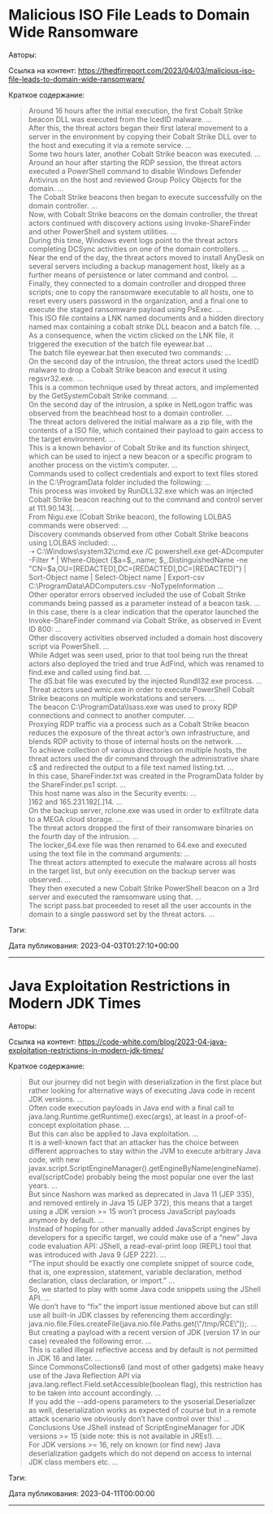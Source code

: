 # Malicious ISO File Leads to Domain Wide Ransomware

Авторы: 


Ссылка на контент: 
https://thedfirreport.com/2023/04/03/malicious-iso-file-leads-to-domain-wide-ransomware/

Краткое содержание: 

<blockquote>
Around 16 hours after the initial execution, the first Cobalt Strike beacon DLL was executed from the IcedID malware.   ...   <br>After this, the threat actors began their first lateral movement to a server in the environment by copying their Cobalt Strike DLL over to the host and executing it via a remote service.   ...   <br>Some two hours later, another Cobalt Strike beacon was executed.   ...   <br>Around an hour after starting the RDP session, the threat actors executed a PowerShell command to disable Windows Defender Antivirus on the host and reviewed Group Policy Objects for the domain.   ...   <br>The Cobalt Strike beacons then began to execute successfully on the domain controller.   ...   <br>Now, with Cobalt Strike beacons on the domain controller, the threat actors continued with discovery actions using Invoke-ShareFinder and other PowerShell and system utilities.   ...   <br>During this time, Windows event logs point to the threat actors completing DCSync activities on one of the domain controllers.   ...   <br>Near the end of the day, the threat actors moved to install AnyDesk on several servers including a backup management host, likely as a further means of persistence or later command and control.   ...   <br>Finally, they connected to a domain controller and dropped three scripts; one to copy the ransomware executable to all hosts, one to reset every users password in the organization, and a final one to execute the staged ransomware payload using PsExec.   ...   <br>This ISO file contains a LNK named documents and a hidden directory named max containing a cobalt strike DLL beacon and a batch file.   ...   <br>As a consequence, when the victim clicked on the LNK file, it triggered the execution of the batch file eyewear.bat   ...   <br>The batch file eyewear.bat then executed two commands:   ...   <br>On the second day of the intrusion, the threat actors used the IcedID malware to drop a Cobalt Strike beacon and execut it using regsvr32.exe.   ...   <br>This is a common technique used by threat actors, and implemented by the GetSystemCobalt Strike command.   ...   <br>On the second day of the intrusion, a spike in NetLogon traffic was observed from the beachhead host to a domain controller.   ...   <br>The threat actors delivered the initial malware as a zip file, with the contents of a ISO file, which contained their payload to gain access to the target environment.   ...   <br>This is a known behavior of Cobalt Strike and its function shinject, which can be used to inject a new beacon or a specific program to another process on the victim’s computer.   ...   <br>Commands used to collect credentials and export to text files stored in the C:\ProgramData folder included the following:   ...   <br>This process was invoked by RunDLL32.exe which was an injected Cobalt Strike beacon reaching out to the command and control server at 111.90.143[.   ...   <br>From Nigu.exe (Cobalt Strike beacon), the following LOLBAS commands were observed:   ...   <br>Discovery commands observed from other Cobalt Strike beacons using LOLBAS included:   ...   <br>➝ C:\Windows\system32\cmd.exe /C powershell.exe get-ADcomputer -Filter * | Where-Object {$a=$_.name; $_.DistinguishedName -ne "CN=$a,OU=[REDACTED],DC=[REDACTED],DC=[REDACTED]"} | Sort-Object name | Select-Object name | Export-csv C:\ProgramData\ADComputers.csv -NoTypeInformation   ...   <br>Other operator errors observed included the use of Cobalt Strike commands being passed as a parameter instead of a beacon task.   ...   <br>In this case, there is a clear indication that the operator launched the Invoke-ShareFinder command via Cobalt Strike, as observed in Event ID 800:   ...   <br>Other discovery activities observed included a domain host discovery script via PowerShell.   ...   <br>While Adget was seen used, prior to that tool being run the threat actors also deployed the tried and true AdFind, which was renamed to find.exe and called using find.bat.   ...   <br>The dS.bat file was executed by the injected Rundll32.exe process.   ...   <br>Threat actors used wmic.exe in order to execute PowerShell Cobalt Strike beacons on multiple workstations and servers.   ...   <br>The beacon C:\ProgramData\lsass.exe was used to proxy RDP connections and connect to another computer.   ...   <br>Proxying RDP traffic via a process such as a Cobalt Strike beacon reduces the exposure of the threat actor’s own infrastructure, and blends RDP activity to those of internal hosts on the network.   ...   <br>To achieve collection of various directories on multiple hosts, the threat actors used the dir command through the administrative share c$ and redirected the output to a file text named listing.txt.   ...   <br>In this case, ShareFinder.txt was created in the ProgramData folder by the ShareFinder.ps1 script.   ...   <br>This host name was also in the Security events:   ...   <br>]162 and 165.231.182[.]14.   ...   <br>On the backup server, rclone.exe was used in order to exfiltrate data to a MEGA cloud storage.   ...   <br>The threat actors dropped the first of their ransomware binaries on the fourth day of the intrusion.   ...   <br>The locker_64.exe file was then renamed to 64.exe and executed using the text file in the command arguments:   ...   <br>The threat actors attempted to execute the malware across all hosts in the target list, but only execution on the backup server was observed.   ...   <br>They then executed a new Cobalt Strike PowerShell beacon on a 3rd server and executed the ramsomware using that.   ...   <br>The script pass.bat proceeded to reset all the user accounts in the domain to a single password set by the threat actors.   ...   
</blockquote>

Тэги: 


Дата публикования: 
2023-04-03T01:27:10+00:00

---

# Java Exploitation Restrictions in Modern JDK Times

Авторы: 


Ссылка на контент: 
https://code-white.com/blog/2023-04-java-exploitation-restrictions-in-modern-jdk-times/

Краткое содержание: 

<blockquote>
But our journey did not begin with deserialization in the first place but rather looking for alternative ways of executing Java code in recent JDK versions.   ...   <br>Often code execution payloads in Java end with a final call to java.lang.Runtime.getRuntime().exec(args), at least in a proof-of-concept exploitation phase.   ...   <br>But this can also be applied to Java exploitation.   ...   <br>It is a well-known fact that an attacker has the choice between different approaches to stay within the JVM to execute arbitrary Java code, with new javax.script.ScriptEngineManager().getEngineByName(engineName).eval(scriptCode) probably being the most popular one over the last years.   ...   <br>But since Nashorn was marked as deprecated in Java 11 (JEP 335), and removed entirely in Java 15 (JEP 372), this means that a target using a JDK version >= 15 won’t process JavaScript payloads anymore by default.   ...   <br>Instead of hoping for other manually added JavaScript engines by developers for a specific target, we could make use of a “new” Java code evaluation API: JShell, a read-eval-print loop (REPL) tool that was introduced with Java 9 (JEP 222).   ...   <br>“The input should be exactly one complete snippet of source code, that is, one expression, statement, variable declaration, method declaration, class declaration, or import.”   ...   <br>So, we started to play with some Java code snippets using the JShell API.   ...   <br>We don’t have to “fix” the import issue mentioned above but can still use all built-in JDK classes by referencing them accordingly: java.nio.file.Files.createFile(java.nio.file.Paths.get(\"/tmp/RCE\"));.   ...   <br>But creating a payload with a recent version of JDK (version 17 in our case) revealed the following error.   ...   <br>This is called illegal reflective access and by default is not permitted in JDK 16 and later.   ...   <br>Since CommonsCollections6 (and most of other gadgets) make heavy use of the Java Reflection API via java.lang.reflect.Field.setAccessible(boolean flag), this restriction has to be taken into account accordingly.   ...   <br>If you add the --add-opens parameters to the ysoserial.Deserializer as well, deserialization works as expected of course but in a remote attack scenario we obviously don’t have control over this!   ...   <br>Conclusions Use JShell instead of ScriptEngineManager for JDK versions >= 15 (side note: this is not available in JREs!).   ...   <br>For JDK versions >= 16, rely on known (or find new) Java deserialization gadgets which do not depend on access to internal JDK class members etc.   ...   
</blockquote>

Тэги: 


Дата публикования: 
2023-04-11T00:00:00

---

